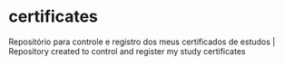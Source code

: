 # certificates
Repositório para controle e registro dos meus certificados de estudos | Repository created to control and register my study certificates
